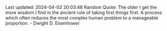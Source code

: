 Last updated: 2024-04-02 20:03:48
Random Quote: The older I get the more wisdom I find in the ancient rule of taking first things first. A process which often reduces the most complex human problem to a manageable proportion. - Dwight D. Eisenhower